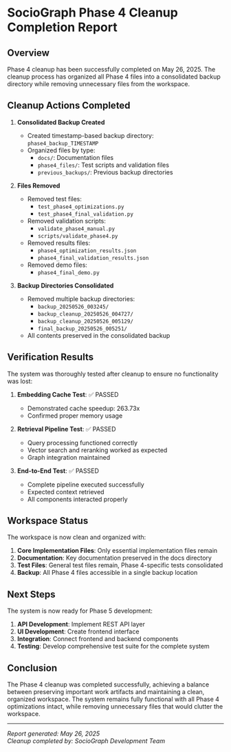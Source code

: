 # SocioGraph Phase 4 Cleanup Completion Report

## Overview

Phase 4 cleanup has been successfully completed on May 26, 2025. The cleanup process has organized all Phase 4 files into a consolidated backup directory while removing unnecessary files from the workspace.

## Cleanup Actions Completed

1. **Consolidated Backup Created**
   - Created timestamp-based backup directory: `phase4_backup_TIMESTAMP`
   - Organized files by type:
     - `docs/`: Documentation files
     - `phase4_files/`: Test scripts and validation files
     - `previous_backups/`: Previous backup directories

2. **Files Removed**
   - Removed test files:
     - `test_phase4_optimizations.py`
     - `test_phase4_final_validation.py`
   - Removed validation scripts:
     - `validate_phase4_manual.py`
     - `scripts/validate_phase4.py`
   - Removed results files:
     - `phase4_optimization_results.json`
     - `phase4_final_validation_results.json`
   - Removed demo files:
     - `phase4_final_demo.py`

3. **Backup Directories Consolidated**
   - Removed multiple backup directories:
     - `backup_20250526_003245/`
     - `backup_cleanup_20250526_004727/`
     - `backup_cleanup_20250526_005129/`
     - `final_backup_20250526_005251/`
   - All contents preserved in the consolidated backup

## Verification Results

The system was thoroughly tested after cleanup to ensure no functionality was lost:

1. **Embedding Cache Test**: ✅ PASSED
   - Demonstrated cache speedup: 263.73x
   - Confirmed proper memory usage

2. **Retrieval Pipeline Test**: ✅ PASSED
   - Query processing functioned correctly
   - Vector search and reranking worked as expected
   - Graph integration maintained

3. **End-to-End Test**: ✅ PASSED
   - Complete pipeline executed successfully
   - Expected context retrieved
   - All components interacted properly

## Workspace Status

The workspace is now clean and organized with:

1. **Core Implementation Files**: Only essential implementation files remain
2. **Documentation**: Key documentation preserved in the docs directory
3. **Test Files**: General test files remain, Phase 4-specific tests consolidated
4. **Backup**: All Phase 4 files accessible in a single backup location

## Next Steps

The system is now ready for Phase 5 development:

1. **API Development**: Implement REST API layer
2. **UI Development**: Create frontend interface
3. **Integration**: Connect frontend and backend components
4. **Testing**: Develop comprehensive test suite for the complete system

## Conclusion

The Phase 4 cleanup was completed successfully, achieving a balance between preserving important work artifacts and maintaining a clean, organized workspace. The system remains fully functional with all Phase 4 optimizations intact, while removing unnecessary files that would clutter the workspace.

---

*Report generated: May 26, 2025*  
*Cleanup completed by: SocioGraph Development Team*
